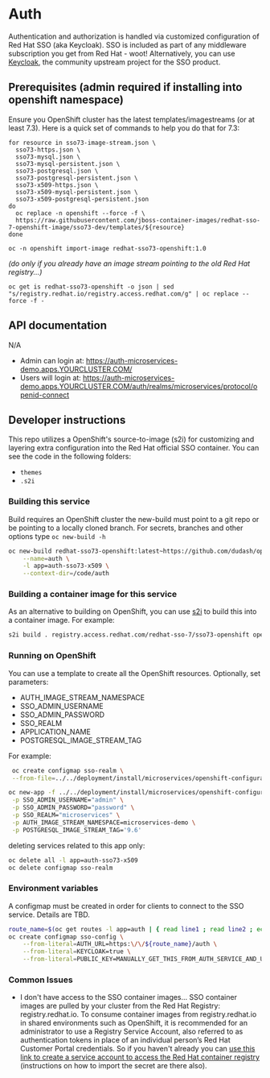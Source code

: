 # Auth
Authentication and authorization is handled via customized configuration of Red Hat SSO (aka Keycloak).
SSO is included as part of any middleware subscription you get from Red Hat - woot! Alternatively, you can use [Keycloak][3], the community upstream project for the SSO product.

## Prerequisites (admin required if installing into openshift namespace)
Ensure you OpenShift cluster has the latest templates/imagestreams (or at least 7.3). Here is a quick set of commands to help you do that for 7.3:
```
for resource in sso73-image-stream.json \
  sso73-https.json \
  sso73-mysql.json \
  sso73-mysql-persistent.json \
  sso73-postgresql.json \
  sso73-postgresql-persistent.json \
  sso73-x509-https.json \
  sso73-x509-mysql-persistent.json \
  sso73-x509-postgresql-persistent.json
do
  oc replace -n openshift --force -f \
  https://raw.githubusercontent.com/jboss-container-images/redhat-sso-7-openshift-image/sso73-dev/templates/${resource}
done
```

```
oc -n openshift import-image redhat-sso73-openshift:1.0
```

*(do only if you already have an image stream pointing to the old Red Hat registry...)*
```
oc get is redhat-sso73-openshift -o json | sed "s/registry.redhat.io/registry.access.redhat.com/g" | oc replace --force -f -
```

## API documentation
N/A
- Admin can login at: https://auth-microservices-demo.apps.YOURCLUSTER.COM/
- Users will login at: https://auth-microservices-demo.apps.YOURCLUSTER.COM/auth/realms/microservices/protocol/openid-connect

## Developer instructions
This repo utilizes a OpenShift's source-to-image (s2i) for customizing and layering extra configuration into the Red Hat official SSO container. You can see the code in the following folders:
- `themes`
- `.s2i`

### Building this service
Build requires an OpenShift cluster the new-build must point to a git repo or be pointing to a locally cloned branch. For secrets, branches and other options type `oc new-build -h`
```bash
oc new-build redhat-sso73-openshift:latest~https://github.com/dudash/openshift-microservices.git#develop \
    --name=auth \
    -l app=auth-sso73-x509 \
    --context-dir=/code/auth
```

### Building a container image for this service
As an alternative to building on OpenShift, you can use [s2i][4] to build this into a container image. For example:
```bash
s2i build . registry.access.redhat.com/redhat-sso-7/sso73-openshift openshift-microservices-auth
```

### Running on OpenShift
You can use a template to create all the OpenShift resources. Optionally, set parameters:
- AUTH_IMAGE_STREAM_NAMESPACE
- SSO_ADMIN_USERNAME
- SSO_ADMIN_PASSWORD
- SSO_REALM
- APPLICATION_NAME
- POSTGRESQL_IMAGE_STREAM_TAG

For example:
```bash
 oc create configmap sso-realm \
 --from-file=../../deployment/install/microservices/openshift-configuration/import-realm.json

oc new-app -f ../../deployment/install/microservices/openshift-configuration/auth-sso73-x509.yaml \
 -p SSO_ADMIN_USERNAME="admin" \
 -p SSO_ADMIN_PASSWORD="password" \
 -p SSO_REALM="microservices" \
 -p AUTH_IMAGE_STREAM_NAMESPACE=microservices-demo \
 -p POSTGRESQL_IMAGE_STREAM_TAG='9.6'
```

deleting services related to this app only:
```bash
oc delete all -l app=auth-sso73-x509
oc delete configmap sso-realm
```

### Environment variables
A configmap must be created in order for clients to connect to the SSO service. Details are TBD.
```bash
route_name=$(oc get routes -l app=auth | { read line1 ; read line2 ; echo "$line2" ; } | awk '{print $2;}')
oc create configmap sso-config \
    --from-literal=AUTH_URL=https:\/\/${route_name}/auth \
    --from-literal=KEYCLOAK=true \
    --from-literal=PUBLIC_KEY=MANUALLY_GET_THIS_FROM_AUTH_SERVICE_AND_UPDATE_ME
```

### Common Issues
- I don't have access to the SSO container images...
    SSO container images are pulled by your cluster from the Red Hat Registry: registry.redhat.io. To consume container images from registry.redhat.io in shared environments such as OpenShift, it is recommended for an administrator to use a Registry Service Account, also referred to as authentication tokens in place of an individual person’s Red Hat Customer Portal credentials. So if you haven't already you can [use this link to create a service account to access the Red Hat container registry][1] (instructions on how to import the secret are there also).



[1]: https://access.redhat.com/terms-based-registry/
[2]: https://access.redhat.com/documentation/en-us/red_hat_single_sign-on/7.3/html-single/red_hat_single_sign-on_for_openshift/
[3]: https://www.keycloak.org/documentation.html
[4]: https://github.com/openshift/source-to-image/releases
